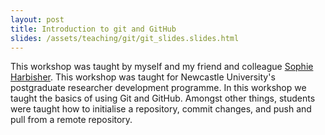 ```yaml
---
layout: post
title: Introduction to git and GitHub
slides: /assets/teaching/git/git_slides.slides.html
---
```


This workshop was taught by myself and my friend and colleague
 [Sophie Harbisher](https://www.ncl.ac.uk/maths-physics/postgraduate/current/pgrprofiles/harbishersophie.html).
 This workshop was taught for Newcastle University's postgraduate researcher
 development programme. In this workshop we taught the basics of using Git and
 GitHub. Amongst other things, students were taught how to initialise a
 repository, commit changes, and push and pull from a remote repository. 
